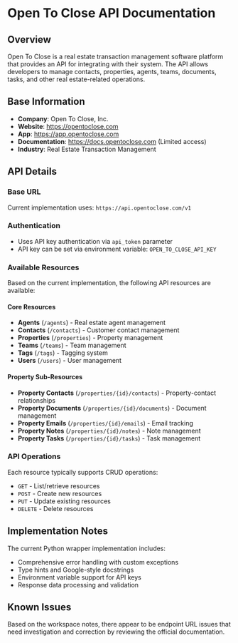 # Open To Close API Documentation

## Overview

Open To Close is a real estate transaction management software platform that provides an API for integrating with their system. The API allows developers to manage contacts, properties, agents, teams, documents, tasks, and other real estate-related operations.

## Base Information

- **Company**: Open To Close, Inc.
- **Website**: https://opentoclose.com
- **App**: https://app.opentoclose.com
- **Documentation**: https://docs.opentoclose.com (Limited access)
- **Industry**: Real Estate Transaction Management

## API Details

### Base URL
Current implementation uses: `https://api.opentoclose.com/v1`

### Authentication
- Uses API key authentication via `api_token` parameter
- API key can be set via environment variable: `OPEN_TO_CLOSE_API_KEY`

### Available Resources

Based on the current implementation, the following API resources are available:

#### Core Resources
- **Agents** (`/agents`) - Real estate agent management
- **Contacts** (`/contacts`) - Customer contact management  
- **Properties** (`/properties`) - Property management
- **Teams** (`/teams`) - Team management
- **Tags** (`/tags`) - Tagging system
- **Users** (`/users`) - User management

#### Property Sub-Resources
- **Property Contacts** (`/properties/{id}/contacts`) - Property-contact relationships
- **Property Documents** (`/properties/{id}/documents`) - Document management
- **Property Emails** (`/properties/{id}/emails`) - Email tracking
- **Property Notes** (`/properties/{id}/notes`) - Note management
- **Property Tasks** (`/properties/{id}/tasks`) - Task management

### API Operations

Each resource typically supports CRUD operations:
- `GET` - List/retrieve resources
- `POST` - Create new resources
- `PUT` - Update existing resources
- `DELETE` - Delete resources

## Implementation Notes

The current Python wrapper implementation includes:
- Comprehensive error handling with custom exceptions
- Type hints and Google-style docstrings
- Environment variable support for API keys
- Response data processing and validation

## Known Issues

Based on the workspace notes, there appear to be endpoint URL issues that need investigation and correction by reviewing the official documentation. 